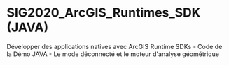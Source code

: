 # SIG2020_ArcGIS_Runtimes_SDK (JAVA) 
Développer des applications natives  avec ArcGIS Runtime SDKs - 
Code de la Démo JAVA - Le mode déconnecté et le moteur d'analyse géométrique  
